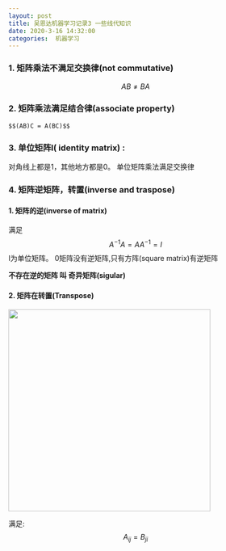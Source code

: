 ```yaml
---
layout: post
title: 吴恩达机器学习记录3 一些线代知识
date: 2020-3-16 14:32:00
categories:  机器学习
---
```


<script type="text/javascript" src="https://cdn.mathjax.org/mathjax/latest/MathJax.js?config=default"></script>

### 1. 矩阵乘法不满足交换律(not commutative)  

  $$AB \neq  BA$$

### 2. 矩阵乘法满足结合律(associate property)   

    $$(AB)C = A(BC)$$

### 3. 单位矩阵I( identity matrix) :
 对角线上都是1，其他地方都是0。 单位矩阵乘法满足交换律

### 4. 矩阵逆矩阵，转置(inverse and traspose)
#### 1. 矩阵的逆(inverse of matrix)
   满足 $$  A^{-1} A = A A^{-1} = I  $$ I为单位矩阵。
   0矩阵没有逆矩阵,只有方阵(square matrix)有逆矩阵

**不存在逆的矩阵 叫 奇异矩阵(sigular)**

#### 2. 矩阵在转置(Transpose)

<img src="https://raw.githubusercontent.com/QuietListener/quietlistener.github.io/master/images/20200316-matrix1.jpg" width="400"> 

满足:   
$$ A_{ij} = B_{ji} $$





